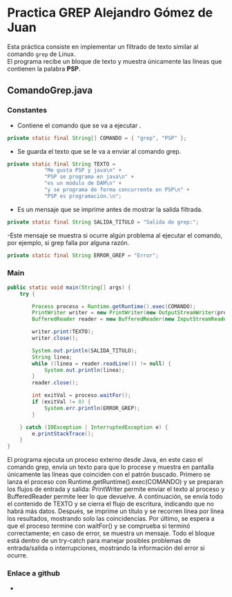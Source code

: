 # Practica GREP Alejandro Gómez de Juan

Esta práctica consiste en implementar un filtrado de texto similar al comando `grep` de Linux.  
El programa recibe un bloque de texto y muestra únicamente las líneas que contienen la palabra **PSP**.


## ComandoGrep.java

### Constantes

- Contiene el comando que se va a ejecutar .
```java
private static final String[] COMANDO = { "grep", "PSP" };
```

- Se guarda el texto que se le va a enviar al comando grep.
```java
private static final String TEXTO =
            "Me gusta PSP y java\n" +
            "PSP se programa en java\n" +
            "es un módulo de DAM\n" +
            "y se programa de forma concurrente en PSP\n" +
            "PSP es programación.\n";
```

- Es un mensaje que se imprime antes de mostrar la salida filtrada.
```java
private static final String SALIDA_TITULO = "Salida de grep:";
```

-Este mensaje se muestra si ocurre algún problema al ejecutar el comando, por ejemplo, si grep falla por alguna razón.
```java
private static final String ERROR_GREP = "Error";
```

### Main

```java
public static void main(String[] args) {
    try {

        Process proceso = Runtime.getRuntime().exec(COMANDO);
        PrintWriter writer = new PrintWriter(new OutputStreamWriter(proceso.getOutputStream()));
        BufferedReader reader = new BufferedReader(new InputStreamReader(proceso.getInputStream()));

        writer.print(TEXTO);
        writer.close();

        System.out.println(SALIDA_TITULO);
        String linea;
        while ((linea = reader.readLine()) != null) {
            System.out.println(linea);
        }
        reader.close();

        int exitVal = proceso.waitFor();
        if (exitVal != 0) {
            System.err.println(ERROR_GREP);
        }

    } catch (IOException | InterruptedException e) {
        e.printStackTrace();
    }
}
```
El programa ejecuta un proceso externo desde Java, en este caso el comando grep, envía un texto para que lo procese y muestra en pantalla únicamente las líneas que coinciden con el patrón buscado. Primero se lanza el proceso con Runtime.getRuntime().exec(COMANDO) y se preparan los flujos de entrada y salida: PrintWriter permite enviar el texto al proceso y BufferedReader permite leer lo que devuelve. A continuación, se envía todo el contenido de TEXTO y se cierra el flujo de escritura, indicando que no habrá más datos. Después, se imprime un título y se recorren línea por línea los resultados, mostrando solo las coincidencias. Por último, se espera a que el proceso termine con waitFor() y se comprueba si terminó correctamente; en caso de error, se muestra un mensaje. Todo el bloque está dentro de un try-catch para manejar posibles problemas de entrada/salida o interrupciones, mostrando la información del error si ocurre.

### Enlace a github
 - 


